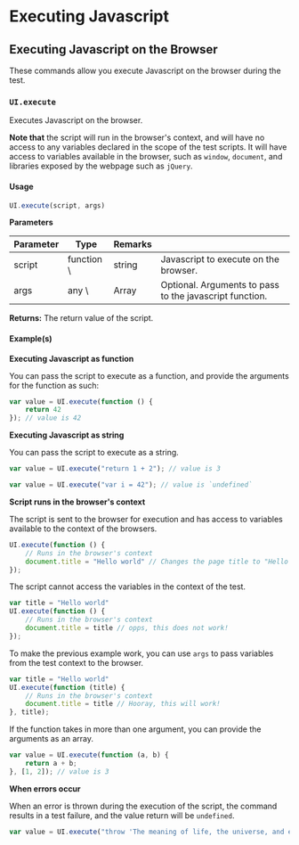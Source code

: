 # Executing Javascript

## Executing Javascript on the Browser <a href="#executing-javascript-on-the-browser" id="executing-javascript-on-the-browser"></a>

These commands allow you execute Javascript on the browser during the test.

### `UI.execute` <a href="#uiexecute" id="uiexecute"></a>

Executes Javascript on the browser.

**Note that** the script will run in the browser's context, and will have no access to any variables declared in the scope of the test scripts. It will have access to variables available in the browser, such as `window`, `document`, and libraries exposed by the webpage such as `jQuery`.

#### Usage <a href="#usage" id="usage"></a>

```javascript
UI.execute(script, args)
```

**Parameters**

| Parameter | Type        | Remarks |                                                         |
| --------- | ----------- | ------- | ------------------------------------------------------- |
| script    | function \\ | string  | Javascript to execute on the browser.                   |
| args      | any \\      | Array   | Optional. Arguments to pass to the javascript function. |

**Returns:** The return value of the script.

#### Example(s) <a href="#examples" id="examples"></a>

**Executing Javascript as function**

You can pass the script to execute as a function, and provide the arguments for the function as such:

```javascript
var value = UI.execute(function () { 
    return 42
}); // value is 42
```

**Executing Javascript as string**

You can pass the script to execute as a string.

```javascript
var value = UI.execute("return 1 + 2"); // value is 3
```

```javascript
var value = UI.execute("var i = 42"); // value is `undefined`
```

**Script runs in the browser's context**

The script is sent to the browser for execution and has access to variables available to the context of the browsers.

```javascript
UI.execute(function () { 
    // Runs in the browser's context
    document.title = "Hello world" // Changes the page title to "Hello world"
});
```

The script cannot access the variables in the context of the test.

```javascript
var title = "Hello world"
UI.execute(function () { 
    // Runs in the browser's context
    document.title = title // opps, this does not work!
});
```

To make the previous example work, you can use `args` to pass variables from the test context to the browser.

```javascript
var title = "Hello world"
UI.execute(function (title) { 
    // Runs in the browser's context
    document.title = title // Hooray, this will work!
}, title);
```

If the function takes in more than one argument, you can provide the arguments as an array.

```javascript
var value = UI.execute(function (a, b) {
    return a + b;
}, [1, 2]); // value is 3
```

**When errors occur**

When an error is thrown during the execution of the script, the command results in a test failure, and the value return will be `undefined`.

```javascript
var value = UI.execute("throw 'The meaning of life, the universe, and everything.'"); // value is `undefined`
```
